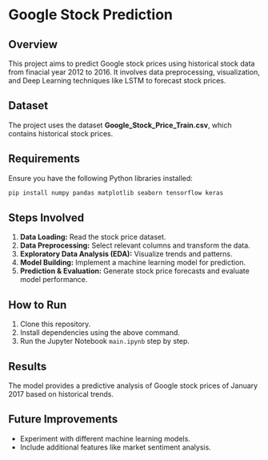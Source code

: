 # Google Stock Prediction

## Overview

This project aims to predict Google stock prices using historical stock data from finacial year 2012 to 2016. It involves data preprocessing, visualization, and Deep Learning techniques like LSTM to forecast stock prices.

## Dataset

The project uses the dataset **Google\_Stock\_Price\_Train.csv**, which contains historical stock prices.

## Requirements

Ensure you have the following Python libraries installed:

```bash
pip install numpy pandas matplotlib seaborn tensorflow keras
```

## Steps Involved

1. **Data Loading:** Read the stock price dataset.
2. **Data Preprocessing:** Select relevant columns and transform the data.
3. **Exploratory Data Analysis (EDA):** Visualize trends and patterns.
4. **Model Building:** Implement a machine learning model for prediction.
5. **Prediction & Evaluation:** Generate stock price forecasts and evaluate model performance.

## How to Run

1. Clone this repository.
2. Install dependencies using the above command.
3. Run the Jupyter Notebook `main.ipynb` step by step.

## Results

The model provides a predictive analysis of Google stock prices of January 2017 based on historical trends.

## Future Improvements

- Experiment with different machine learning models.
- Include additional features like market sentiment analysis.
